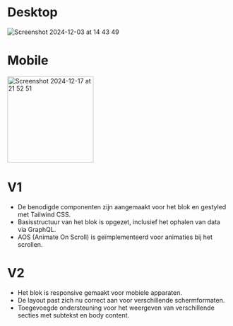 # Desktop
![Screenshot 2024-12-03 at 14 43 49](https://github.com/user-attachments/assets/e72b8d31-9e63-468b-bae8-ec38fbee7f11)

# Mobile
<img width="195" alt="Screenshot 2024-12-17 at 21 52 51" src="https://github.com/user-attachments/assets/ab59bf68-6199-4639-9d4c-50d89c458d7a" />

# V1
- De benodigde componenten zijn aangemaakt voor het blok en gestyled met Tailwind CSS.
- Basisstructuur van het blok is opgezet, inclusief het ophalen van data via GraphQL.
- AOS (Animate On Scroll) is geïmplementeerd voor animaties bij het scrollen.

# V2
- Het blok is responsive gemaakt voor mobiele apparaten.
- De layout past zich nu correct aan voor verschillende schermformaten.
- Toegevoegde ondersteuning voor het weergeven van verschillende secties met subtekst en body content.
